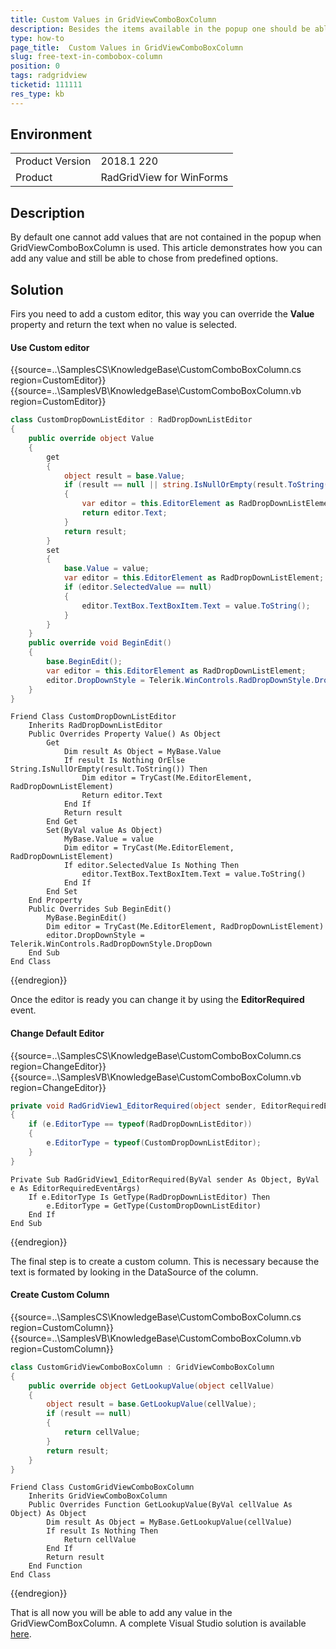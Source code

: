 ```yaml
---
title: Custom Values in GridViewComboBoxColumn
description: Besides the items available in the popup one should be able to enter any value.
type: how-to
page_title:  Custom Values in GridViewComboBoxColumn
slug: free-text-in-combobox-column
position: 0
tags: radgridview
ticketid: 111111
res_type: kb
---
```



## Environment
<table>
    <tr>
        <td>Product Version</td>
        <td>2018.1 220</td>
    </tr>
    <tr>
        <td>Product</td>
        <td>RadGridView for WinForms</td>
    </tr>
</table>

## Description

By default one cannot add values that are not contained in the popup when GridViewComboBoxColumn is used. This article demonstrates how you can add any value and still be able to chose from predefined options.

## Solution

Firs you need to add a custom editor, this way you can override the __Value__ property and return the text when no value is selected.

#### Use Custom editor

{{source=..\SamplesCS\KnowledgeBase\CustomComboBoxColumn.cs region=CustomEditor}} 
{{source=..\SamplesVB\KnowledgeBase\CustomComboBoxColumn.vb region=CustomEditor}}
````C#
class CustomDropDownListEditor : RadDropDownListEditor
{
    public override object Value
    {
        get
        {
            object result = base.Value;
            if (result == null || string.IsNullOrEmpty(result.ToString()))
            {
                var editor = this.EditorElement as RadDropDownListElement;
                return editor.Text;
            }
            return result;
        }
        set
        {
            base.Value = value;
            var editor = this.EditorElement as RadDropDownListElement;
            if (editor.SelectedValue == null)
            {
                editor.TextBox.TextBoxItem.Text = value.ToString();
            }
        }
    }
    public override void BeginEdit()
    {
        base.BeginEdit();
        var editor = this.EditorElement as RadDropDownListElement;
        editor.DropDownStyle = Telerik.WinControls.RadDropDownStyle.DropDown;
    }
}

````
````VB.NET
Friend Class CustomDropDownListEditor
    Inherits RadDropDownListEditor
    Public Overrides Property Value() As Object
        Get
            Dim result As Object = MyBase.Value
            If result Is Nothing OrElse String.IsNullOrEmpty(result.ToString()) Then
                Dim editor = TryCast(Me.EditorElement, RadDropDownListElement)
                Return editor.Text
            End If
            Return result
        End Get
        Set(ByVal value As Object)
            MyBase.Value = value
            Dim editor = TryCast(Me.EditorElement, RadDropDownListElement)
            If editor.SelectedValue Is Nothing Then
                editor.TextBox.TextBoxItem.Text = value.ToString()
            End If
        End Set
    End Property
    Public Overrides Sub BeginEdit()
        MyBase.BeginEdit()
        Dim editor = TryCast(Me.EditorElement, RadDropDownListElement)
        editor.DropDownStyle = Telerik.WinControls.RadDropDownStyle.DropDown
    End Sub
End Class

````



{{endregion}}

Once the editor is ready you can change it by using the __EditorRequired__ event.

#### Change Default Editor

{{source=..\SamplesCS\KnowledgeBase\CustomComboBoxColumn.cs region=ChangeEditor}} 
{{source=..\SamplesVB\KnowledgeBase\CustomComboBoxColumn.vb region=ChangeEditor}}
````C#
private void RadGridView1_EditorRequired(object sender, EditorRequiredEventArgs e)
{
    if (e.EditorType == typeof(RadDropDownListEditor))
    {
        e.EditorType = typeof(CustomDropDownListEditor);
    }
}

````
````VB.NET
Private Sub RadGridView1_EditorRequired(ByVal sender As Object, ByVal e As EditorRequiredEventArgs)
    If e.EditorType Is GetType(RadDropDownListEditor) Then
        e.EditorType = GetType(CustomDropDownListEditor)
    End If
End Sub

````



{{endregion}}

The final step is to create a custom column. This is necessary because the text is formated by looking in the DataSource of the column. 

#### Create Custom Column

{{source=..\SamplesCS\KnowledgeBase\CustomComboBoxColumn.cs region=CustomColumn}} 
{{source=..\SamplesVB\KnowledgeBase\CustomComboBoxColumn.vb region=CustomColumn}}
````C#
class CustomGridViewComboBoxColumn : GridViewComboBoxColumn
{
    public override object GetLookupValue(object cellValue)
    {
        object result = base.GetLookupValue(cellValue);
        if (result == null)
        {
            return cellValue;
        }
        return result;
    }
}

````
````VB.NET
Friend Class CustomGridViewComboBoxColumn
    Inherits GridViewComboBoxColumn
    Public Overrides Function GetLookupValue(ByVal cellValue As Object) As Object
        Dim result As Object = MyBase.GetLookupValue(cellValue)
        If result Is Nothing Then
            Return cellValue
        End If
        Return result
    End Function
End Class

````



{{endregion}}

That is all now you will be able to add any value in the GridViewComBoxColumn. A complete Visual Studio solution is available [here](https://github.com/telerik/winforms-sdk/tree/master/GridView/CustomValuesInGridViewComboBoxColumn). 